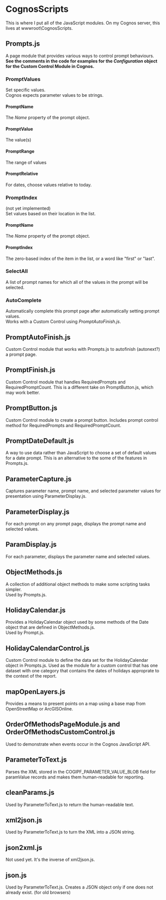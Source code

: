 # CognosScripts
This is where I put all of the JavaScript modules.  On my Cognos server, this lives at wwwroot\CognosScripts.

## Prompts.js
A page module that provides various ways to control prompt behaviours.  
**See the comments in the code for examples for the *Configuration* object for the Custom Control Module in Cognos.**

### PromptValues
Set specific values.  
Cognos expects parameter values to be strings.
#### PromptName
The *Name* property of the prompt object.
#### PromptValue
The value(s)
#### PromptRange
The range of values
#### PromptRelative
For dates, choose values relative to today.

### PromptIndex
(not yet implemented)  
Set values based on their location in the list.
#### PromptName
The *Name* property of the prompt object.
#### PromptIndex
The zero-based index of the item in the list, or a word like "first" or "last".

### SelectAll
A list of prompt names for which all of the values in the prompt will be selected.

### AutoComplete
Automatically complete this prompt page after automatically setting prompt values.  
Works with a Custom Control using *PromptAutoFinish.js*.


## PromptAutoFinish.js
Custom Control module that works with Prompts.js to autofinish (autonext?) a prompt page.

## PromptFinish.js
Custom Control module that handles RequiredPrompts and RequiredPromptCount.  This is a different take on PromptButton.js, which may work better.

## PromptButton.js
Custom Control module to create a prompt button.  Includes prompt control method for RequiredPrompts and RequiredPromptCount.

## PromptDateDefault.js
A way to use data rather than JavaScript to choose a set of default values for a date prompt.  This is an alternative to the some of the features in Prompts.js.

## ParameterCapture.js
Captures parameter name, prompt name, and selected parameter values for presentation using ParameterDisplay.js.

## ParameterDisplay.js
For each prompt on any prompt page, displays the prompt name and selected values.

## ParamDisplay.js
For each parameter, displays the parameter name and selected values.

## ObjectMethods.js
A collection of additional object methods to make some scripting tasks simpler.<br />Used by Prompts.js.

## HolidayCalendar.js
Provides a HolidayCalendar object used by some methods of the Date object that are defined in ObjectMethods.js.<br />Used by Prompt.js.

## HolidayCalendarControl.js
Custom Control module to define the data set for the HolidayCalendar object in Prompts.js.  Used as the module for a custom control that has one dataset with one category that contains the dates of holidays approprate to the context of the report.

## mapOpenLayers.js
Provides a means to present points on a map using a base map from OpenStreetMap or ArcGISOnline.

## OrderOfMethodsPageModule.js and OrderOfMethodsCustomControl.js
Used to demonstrate when events occur in the Cognos JavaScript API.

## ParameterToText.js
Parses the XML stored in the COGIPF_PARAMETER_VALUE_BLOB field for paramValue records and makes them human-readable for reporting.

## cleanParams.js
Used by ParameterToText.js to return the human-readable text.

## xml2json.js
Used by ParameterToText.js to turn the XML into a JSON string.

## json2xml.js
Not used yet.  It's the inverse of xml2json.js.

## json.js
Used by ParameterToText.js.  Creates a JSON object only if one does not already exist.  (for old browsers)
</dl>
